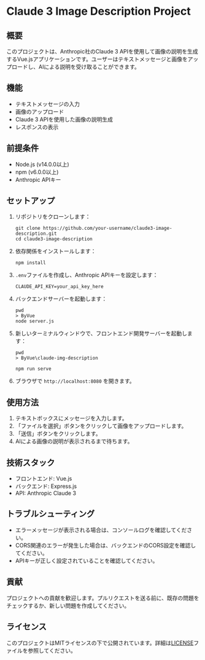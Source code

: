 # Claude 3 Image Description Project

## 概要

このプロジェクトは、Anthropic社のClaude 3 APIを使用して画像の説明を生成するVue.jsアプリケーションです。ユーザーはテキストメッセージと画像をアップロードし、AIによる説明を受け取ることができます。

## 機能

- テキストメッセージの入力
- 画像のアップロード
- Claude 3 APIを使用した画像の説明生成
- レスポンスの表示

## 前提条件

- Node.js (v14.0.0以上)
- npm (v6.0.0以上)
- Anthropic APIキー

## セットアップ

1. リポジトリをクローンします：

   ```
   git clone https://github.com/your-username/claude3-image-description.git
   cd claude3-image-description
   ```

2. 依存関係をインストールします：

   ```
   npm install
   ```

3. `.env`ファイルを作成し、Anthropic APIキーを設定します：

   ```
   CLAUDE_API_KEY=your_api_key_here
   ```

4. バックエンドサーバーを起動します：

   ```
   pwd
   > ByVue
   node server.js
   ```

5. 新しいターミナルウィンドウで、フロントエンド開発サーバーを起動します：

   ```
   pwd
   > ByVue\claude-img-description

   npm run serve
   ```

6. ブラウザで `http://localhost:8080` を開きます。

## 使用方法

1. テキストボックスにメッセージを入力します。
2. 「ファイルを選択」ボタンをクリックして画像をアップロードします。
3. 「送信」ボタンをクリックします。
4. AIによる画像の説明が表示されるまで待ちます。

## 技術スタック

- フロントエンド: Vue.js
- バックエンド: Express.js
- API: Anthropic Claude 3

## トラブルシューティング

- エラーメッセージが表示される場合は、コンソールログを確認してください。
- CORS関連のエラーが発生した場合は、バックエンドのCORS設定を確認してください。
- APIキーが正しく設定されていることを確認してください。

## 貢献

プロジェクトへの貢献を歓迎します。プルリクエストを送る前に、既存の問題をチェックするか、新しい問題を作成してください。

## ライセンス

このプロジェクトはMITライセンスの下で公開されています。詳細は[LICENSE](LICENSE)ファイルを参照してください。
